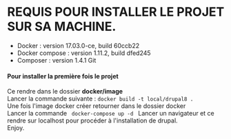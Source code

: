 # REQUIS POUR INSTALLER LE PROJET SUR SA MACHINE. # 

* Docker : version 17.03.0-ce, build 60ccb22
* Docker compose : version 1.11.2, build dfed245
* Composer : version 1.4.1
Git

#### Pour installer la première fois le projet ####
Ce rendre dans le dossier <b>docker/image</b><br/>
Lancer la commande suivante : <code>docker build -t local/drupal8 .</code><br />
Une fois l'image docker créer retourner dans le dossier docker <br/>
Lancer la commande <code> docker-compose up -d </code> 
Lancer un navigateur et ce rendre sur localhost pour procéder à l'installation de drupal.<br/>
Enjoy.
